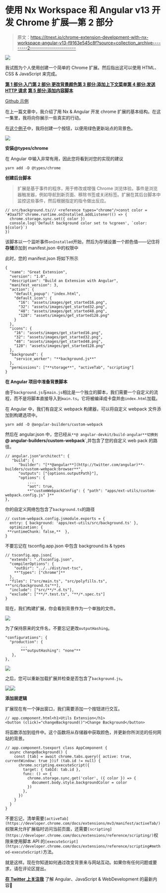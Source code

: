# 使用 Nx Workspace 和 Angular v13 开发 Chrome 扩展—第 2 部分

> 原文：<https://itnext.io/chrome-extension-development-with-nx-workspace-angular-v13-f9163e545c8f?source=collection_archive---------2----------------------->

![](img/b24417ca6d6608f5f6a3682f4379deee.png)

我试图为个人使用创建一个简单的 Chrome 扩展。然后指出这可以使用 HTML、CSS & JavaScript 来完成。

[**第 1 部分:入门**](/chrome-extension-development-with-nx-workspace-angular-v13-48cf3d2c2a41)[**第 2 部分:更改背景颜色**](https://medium.com/@dalenguyen/chrome-extension-development-with-nx-workspace-angular-v13-f9163e545c8f)[**第 3 部分:添加上下文菜单**](https://medium.com/@dalenguyen/chrome-extension-development-with-nx-workspace-angular-v13-part-3-f824c0baf75f)[**第 4 部分:发送 HTTP 请求**](https://medium.com/@dalenguyen/chrome-extension-development-with-nx-workspace-angular-v13-part-4-948fcc51e0f8)
[**第 5 部分:添加内容脚本**](https://dalenguyen.medium.com/chrome-extension-development-with-nx-workspace-angular-v13-part-5-7245829ea87c)

[Github 示例](https://github.com/dalenguyen/dalenguyen.github.io/tree/dev/apps/ext-utils)

在上一篇文章中，我介绍了用 Nx & Angular 开发 chrome 扩展的基本结构。在这一集里，我将向你展示一些真实的行动。

在[这个例子](https://developer.chrome.com/docs/extensions/mv3/getstarted/)中，我将创建一个按钮，以便用绿色更新站点的背景色。

![](img/686d08822bb5b136bbdb7b1ca73be89b.png)

**安装@types/chrome**

在 Angular 中输入非常有用，因此您将看到对您的实现的建议

```
yarn add -D @types/chrome
```

**创建后台脚本**

> 扩展是基于事件的程序，用于修改或增强 Chrome 浏览体验。事件是浏览器触发器，例如导航到新页面、移除书签或关闭标签。扩展在其后台脚本中监控这些事件，然后根据指定的指令做出反应。

```
// src/background.ts/// <reference types="chrome"/>const color = '#3aa757'chrome.runtime.onInstalled.addListener(() => {
  chrome.storage.sync.set({ color })
  console.log('Default background color set to %cgreen', `color: ${color}`)
})
```

该脚本以一个监听事件`onInstalled`开始，然后为存储设置一个颜色值——记住将**存储**添加到 manifest.json 中的权限中

此时，您的 manifest.json 将如下所示

```
{
  "name": "Great Extension",
  "version": "1.0",
  "description": "Build an Extension with Angular",
  "manifest_version": 3,
  "action": {
    "default_popup": "index.html",
    "default_icon": {
      "16": "assets/images/get_started16.png",
      "32": "assets/images/get_started32.png",
      "48": "assets/images/get_started48.png",
      "128": "assets/images/get_started128.png"
    }
  },
  "icons": {
    "16": "assets/images/get_started16.png",
    "32": "assets/images/get_started32.png",
    "48": "assets/images/get_started48.png",
    "128": "assets/images/get_started128.png"
  },
  "background": {
    "service_worker": "**background.js**"
  },
  "permissions": ["**storage**", "activeTab", "scripting"]
}
```

**在 Angular 项目中准备背景脚本**

由于`background.js`与`main.js`相比是一个独立的脚本，我们需要一个自定义的流程，而不是将脚本直接导入到`main.ts`。它将被编译成卡盘并由`index.html`加载。

在 Angular 中，我们有自定义 webpack 构建器，可以将自定义 webpack 文件添加到构建选项中。

```
yarn add -D @angular-builders/custom-webpack
```

然后在 angular.json 中，您已经从`**@ angular-devkit/build-angular**切换到`**@ angular-builders/custom-webpack**`,并包含了您的自定义 web pack 的路径。

```
// angular.json"architect": {
   "build": {
      "builder": "[**@angular**](http://twitter.com/angular)**-builders/custom-webpack:browser**",
      "outputs": ["{options.outputPath}"],
      "options": {
          ....
          "aot": true,
          **"customWebpackConfig": { "path": "apps/ext-utils/custom-webpack.config.js" }**
},
```

你的自定义网络包包含了`background.ts`的路径

```
// custom-webpack.config.jsmodule.exports = {
  entry: { background: 'apps/ext-utils/src/background.ts' },
  optimization: {
 **runtimeChunk: false,**  },
}
```

不要忘记在 tsconfig.app.json 中包含 background.ts & types

```
// tsconfig.app.json{
  "extends": "./tsconfig.json",
  "compilerOptions": {
    "outDir": "../../dist/out-tsc",
    **"types": ["chrome"]**
  },
  "files": ["src/main.ts", "src/polyfills.ts", **"src/background.ts"**],
  "include": ["src/**/*.d.ts"],
  "exclude": ["**/*.test.ts", "**/*.spec.ts"]
}
```

现在，我们构建扩展，你会看到背景作为一个单独的文件。

![](img/5c5b13e2105386ba7c90da4f088cf2f3.png)

为了保持原来的文件名，不要忘记更改`outputHashing`。

```
"configurations": {
  "production": {
       ...
       **"outputHashing": "none"**
   },
},
```

![](img/d9b5d3fe0ca7631954352871344856eb.png)

之后，您可以重新加载扩展并检查是否包含了`background.js`。

![](img/1c537b583f1fa196c12ae9fc6182af4d.png)![](img/fe83038e3a65fd78e14cd8191738e3e9.png)

**添加层逻辑**

扩展现在有一个弹出窗口，我们需要添加一个按钮进行交互。

```
// app.component.html<h1>Utils Extension</h1>
<button (click)="changeBackground()">Change Background</button>
```

将函数添加到组件中。这个函数将从存储器中获取颜色，并更新你所浏览的任何网站的背景。

```
// app.component.tsexport class AppComponent {
  async changeBackground() {
    const [tab] = await chrome.tabs.query({ active: true, currentWindow: true })if (tab.id != null) {
      chrome.scripting.executeScript({
        target: { tabId: tab.id },
        func: () => {
          chrome.storage.sync.get('color', ({ color }) => {
            document.body.style.backgroundColor = color
          })
        },
      })
    }
  }
}
```

不要忘记，清单需要`[activeTab](https://developer.chrome.com/docs/extensions/mv3/manifest/activeTab/)`权限来允许扩展临时访问当前页面，还需要`[scripting](https://developer.chrome.com/docs/extensions/reference/scripting/)`权限来使用脚本 API 的`[executeScript](https://developer.chrome.com/docs/extensions/reference/scripting#method-executeScript)`方法。

就是这样。现在你知道如何通过改变背景来与网站互动。如果你有任何问题或要求，请在评论区提出。

[**在 Twitter 上关注我**](https://twitter.com/dale_nguyen) 了解 Angular、JavaScript & WebDevelopment 的最新内容👐